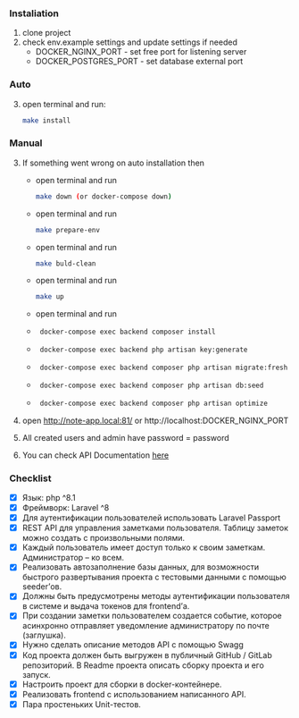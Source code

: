 ### Instaliation
1. clone project
2. check env.example settings and update settings if needed
   * DOCKER_NGINX_PORT - set free port for listening server
   * DOCKER_POSTGRES_PORT - set database external port
### Auto
3. open terminal and run: 
    ```bash
    make install
    ```
### Manual
3. If something went wrong on auto installation then
    * open terminal and run
        ```bash
        make down (or docker-compose down)
        ```
    * open terminal and run
        ```bash
        make prepare-env
        ```
    * open terminal and run
        ```bash
        make buld-clean
        ```
    * open terminal and run
        ```bash
        make up
        ```
    * open terminal and run
    *  ```bash
        docker-compose exec backend composer install
        ```
    *  ```bash
        docker-compose exec backend php artisan key:generate
        ```
    *  ```bash
        docker-compose exec backend composer php artisan migrate:fresh
        ```
    *  ```bash
        docker-compose exec backend composer php artisan db:seed
        ```
    *  ```bash
        docker-compose exec backend composer php artisan optimize
        ```
     
5. open http://note-app.local:81/ or http://localhost:DOCKER_NGINX_PORT
6. All created users and admin have password = password 
7. You can check API Documentation [here](http://note-app.local:81/swagger)

### Checklist
- [x] Язык: php ^8.1
- [x] Фреймворк: Laravel ^8
- [x] Для аутентификации пользователей использовать Laravel Passport
- [x] REST API для управления заметками пользователя. Таблицу заметок можно создать с произвольными полями.
- [x] Каждый пользователь имеет доступ только к своим заметкам. Администратор – ко всем.
- [x] Реализовать автозаполнение базы данных, для возможности быстрого развертывания проекта с тестовыми данными с помощью seeder’ов.
- [x] Должны быть предусмотрены методы аутентификации пользователя в системе и выдача токенов для frontend’а.
- [x] При создании заметки пользователем создается событие, которое асинхронно отправляет уведомление администратору по почте (заглушка).
- [x] Нужно сделать описание методов API с помощью Swagg
- [x] Код проекта должен быть выгружен в публичный GitHub / GitLab репозиторий. В Readme проекта описать сборку проекта и его запуск.
- [x] Настроить проект для сборки в docker-контейнере.
- [x] Реализовать frontend с использованием написанного API.
- [x] Пара простеньких Unit-тестов.
